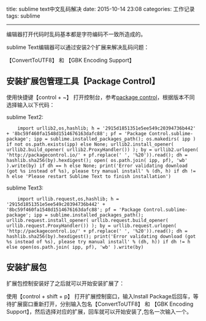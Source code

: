 title: sublime text中文乱码解决
date: 2015-10-14 23:08
categories: 工作记录
tags: sublime

---

编辑器打开代码时乱码基本都是字符编码不一致所造成的。

sublime Text编辑器可以通过安装2个扩展来解决乱码问题：

【ConvertToUTF8】 和 【GBK Encoding Support】

## 安装扩展包管理工具【Package Control】

使用快捷键【control + ~】 打开控制台，参考[package control](https://packagecontrol.io/installation)，根据版本不同选择输入以下代码：

sublime Text2:

```
	import urllib2,os,hashlib; h = '2915d1851351e5ee549c20394736b442' + '8bc59f460fa1548d1514676163dafc88'; pf = 'Package Control.sublime-package'; ipp = sublime.installed_packages_path(); os.makedirs( ipp ) if not os.path.exists(ipp) else None; urllib2.install_opener( urllib2.build_opener( urllib2.ProxyHandler()) ); by = urllib2.urlopen( 'http://packagecontrol.io/' + pf.replace(' ', '%20')).read(); dh = hashlib.sha256(by).hexdigest(); open( os.path.join( ipp, pf), 'wb' ).write(by) if dh == h else None; print('Error validating download (got %s instead of %s), please try manual install' % (dh, h) if dh != h else 'Please restart Sublime Text to finish installation')
```

sublime Text3:

```
	import urllib.request,os,hashlib; h = '2915d1851351e5ee549c20394736b442' + '8bc59f460fa1548d1514676163dafc88'; pf = 'Package Control.sublime-package'; ipp = sublime.installed_packages_path(); urllib.request.install_opener( urllib.request.build_opener( urllib.request.ProxyHandler()) ); by = urllib.request.urlopen( 'http://packagecontrol.io/' + pf.replace(' ', '%20')).read(); dh = hashlib.sha256(by).hexdigest(); print('Error validating download (got %s instead of %s), please try manual install' % (dh, h)) if dh != h else open(os.path.join( ipp, pf), 'wb' ).write(by)
```

## 安装扩展包

 扩展包控制安装好了之后就可以开始安装扩展了：

 使用【control + shift + p】 打开扩展控制窗口，输入Install Package后回车，等待扩展窗口重新打开，分别输入包名【ConvertToUTF8】 和 【GBK Encoding Support】，然后选择对应的扩展，回车就可以开始安装了,包名一次输入一个。
